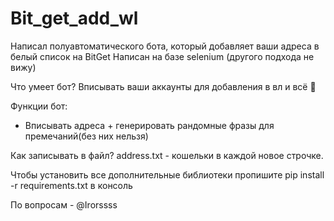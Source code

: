 # Bit_get_add_wl
Написал полуавтоматического бота, который добавляет ваши адреса в белый список на BitGet
Написан на базе selenium (другого подхода не вижу)

Что умеет бот?
Вписывать ваши аккаунты для добавления в вл и всё 🐬

Функции бот:
- Вписывать адреса + генерировать рандомные фразы для премечаний(без них нельзя)

Как записывать в файл?
address.txt - кошельки в каждой новое строчке.

Чтобы установить все дополнительные библиотеки пропишите pip install -r requirements.txt в консоль

По вопросам - @Irorssss
